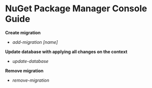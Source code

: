 # NuGet Package Manager Console Guide


**Create migration**
   - *add-migration [name]*

**Update database with applying all changes on the context**
   - *update-database*

**Remove migration**
   - *remove-migration*
